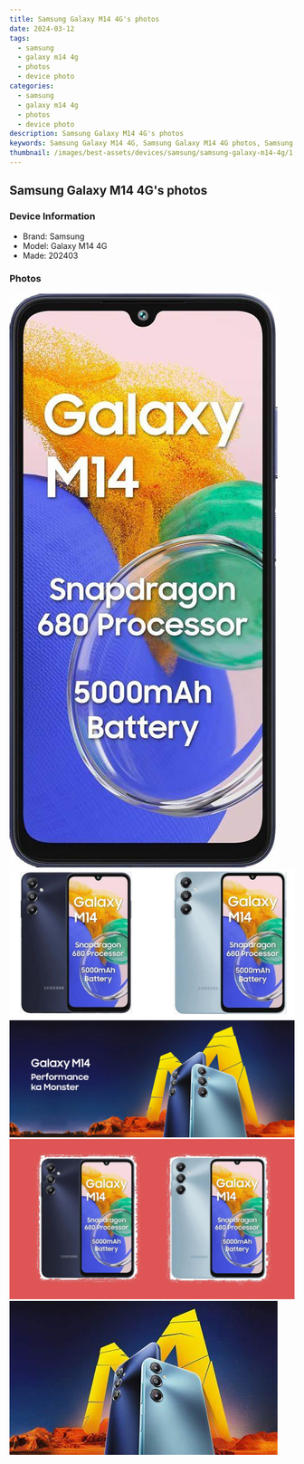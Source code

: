 ```yaml
---
title: Samsung Galaxy M14 4G's photos
date: 2024-03-12
tags: 
  - samsung
  - galaxy m14 4g
  - photos
  - device photo
categories: 
  - samsung
  - galaxy m14 4g
  - photos
  - device photo
description: Samsung Galaxy M14 4G's photos
keywords: Samsung Galaxy M14 4G, Samsung Galaxy M14 4G photos, Samsung Galaxy M14 4G device photo
thumbnail: /images/best-assets/devices/samsung/samsung-galaxy-m14-4g/1.jpg
---
```


## Samsung Galaxy M14 4G's photos

### Device Information

- Brand: Samsung
- Model: Galaxy M14 4G
- Made: 202403

### Photos

![/images/best-assets/devices/samsung/samsung-galaxy-m14-4g/1.jpg](/images/best-assets/devices/samsung/samsung-galaxy-m14-4g/1.jpg)
![/images/best-assets/devices/samsung/samsung-galaxy-m14-4g/2.jpg](/images/best-assets/devices/samsung/samsung-galaxy-m14-4g/2.jpg)
![/images/best-assets/devices/samsung/samsung-galaxy-m14-4g/3.jpg](/images/best-assets/devices/samsung/samsung-galaxy-m14-4g/3.jpg)
![/images/best-assets/devices/samsung/samsung-galaxy-m14-4g/4.jpg](/images/best-assets/devices/samsung/samsung-galaxy-m14-4g/4.jpg)
![/images/best-assets/devices/samsung/samsung-galaxy-m14-4g/5.jpg](/images/best-assets/devices/samsung/samsung-galaxy-m14-4g/5.jpg)
